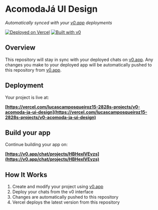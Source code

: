 # AcomodaJá UI Design

*Automatically synced with your [v0.app](https://v0.app) deployments*

[![Deployed on Vercel](https://img.shields.io/badge/Deployed%20on-Vercel-black?style=for-the-badge&logo=vercel)](https://vercel.com/lucascamposqueiroz15-2828s-projects/v0-acomoda-ja-ui-design)
[![Built with v0](https://img.shields.io/badge/Built%20with-v0.app-black?style=for-the-badge)](https://v0.app/chat/projects/HBHexlVEvzs)

## Overview

This repository will stay in sync with your deployed chats on [v0.app](https://v0.app).
Any changes you make to your deployed app will be automatically pushed to this repository from [v0.app](https://v0.app).

## Deployment

Your project is live at:

**[https://vercel.com/lucascamposqueiroz15-2828s-projects/v0-acomoda-ja-ui-design](https://vercel.com/lucascamposqueiroz15-2828s-projects/v0-acomoda-ja-ui-design)**

## Build your app

Continue building your app on:

**[https://v0.app/chat/projects/HBHexlVEvzs](https://v0.app/chat/projects/HBHexlVEvzs)**

## How It Works

1. Create and modify your project using [v0.app](https://v0.app)
2. Deploy your chats from the v0 interface
3. Changes are automatically pushed to this repository
4. Vercel deploys the latest version from this repository